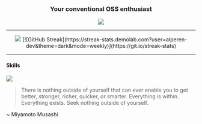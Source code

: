 <div align=center>
    <h3>Your conventional OSS enthusiast</h3>
    <img src="https://komarev.com/ghpvc/?username=alperen-dev&color=000000&label=Visitor+count">
    <hr>
    <img src="https://github-readme-stats.vercel.app/api?username=alperen-dev&theme=dark">
    [![GitHub Streak](https://streak-stats.demolab.com?user=alperen-dev&theme=dark&mode=weekly)](https://git.io/streak-stats)
</div>
<hr>
<h4>Skills</h4>
<img src="https://skillicons.dev/icons?i=html,css,javascript,php,java,linux,git&perline=7">

> There is nothing outside of yourself that can ever enable you to get better, stronger, richer, quicker, or smarter. Everything is within. Everything exists. Seek nothing outside of yourself.

~ Miyamoto Musashi
